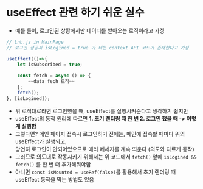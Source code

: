 # useEffect 관련 하기 쉬운 실수

* 예를 들어, 로그인된 상황에서만 데이터를 받아오는 로직이라고 가정

```js
// Lnb.js in MainPage
// 로그인 성공시 isLogined = true 가 되는 context API 코드가 존재한다고 가정

useEffect(()=>{
	let isSubscribed = true;
  
	const fetch = async () => {
		~~data fech 로직~~
	};
	fetch();
}, [isLogined]);
```

  * 위 로직대로라면 로그인했을 때, useEffect를 실행시켜준다고 생각하기 쉽지만
  * useEffect의 동작 원리에 따르면 **1. 초기 렌더링 때 한 번 2. 로그인 했을 때 -> 이렇게 실행함**
  * 그렇다면? 메인 페이지 접속시 로그인하기 전에는, 메인에 접속할 때마다 위의 useEffect가 실행되고,   
    당연히 로그인이 안되어있으므로 에러 메세지를 계속 띄운다 (의도와 다르게 동작)
  * 그러므로 의도대로 작동시키기 위해서는 위 코드에서 `fetch()` 앞에 `isLogined && fetch()` 를 한 번 더 추가해줘야함
  * 아니면 `const isMounted = useRef(false)`를 활용해서 초기 렌더링 때 useEffect 동작을 막는 방법도 있음
